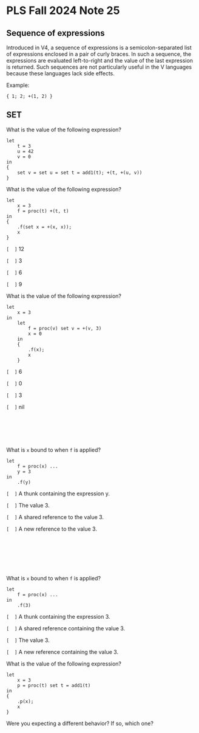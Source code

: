 # PLS Fall 2024 Note 25

## Sequence of expressions

Introduced in V4, a sequence of expressions is a semicolon-separated list of
expressions enclosed in a pair of curly braces.  In such a sequence, the
expressions are evaluated left-to-right and the value of the last expression
is returned.  Such sequences are not particularly useful in the V languages
because these languages lack side effects.

Example:

```
{ 1; 2; +(1, 2) }
```

## SET

What is the value of the following expression?

```
let
    t = 3
    u = 42
    v = 0
in
{
    set v = set u = set t = add1(t); +(t, +(u, v))
}
```

What is the value of the following expression?

```
let
    x = 3
    f = proc(t) +(t, t)
in
{
    .f(set x = +(x, x));
    x
}
```

`[  ]` 12

`[  ]` 3

`[  ]` 6

`[  ]` 9

What is the value of the following expression?

```
let
    x = 3
in
    let
        f = proc(v) set v = +(v, 3)
        x = 0
    in
    {
        .f(x);
        x
    }
```

`[  ]` 6

`[  ]` 0

`[  ]` 3

`[  ]` nil

<br/><br/><br/><br/>

What is `x` bound to when `f` is applied?

```
let
    f = proc(x) ...
    y = 3
in
    .f(y)
```

`[  ]` A thunk containing the expression y.

`[  ]` The value 3.

`[  ]` A shared reference to the value 3.

`[  ]` A new reference to the value 3.

<br/><br/><br/><br/><br/>

What is `x` bound to when `f` is applied?

```
let
    f = proc(x) ...
in
    .f(3)
```

`[  ]` A thunk containing the expression 3.

`[  ]` A shared reference containing the value 3.

`[  ]` The value 3.

`[  ]` A new reference containing the value 3.

What is the value of the following expression?

```
let
    x = 3
    p = proc(t) set t = add1(t)
in
{
    .p(x);
    x
}
```

Were you expecting a different behavior?  If so, which one?
